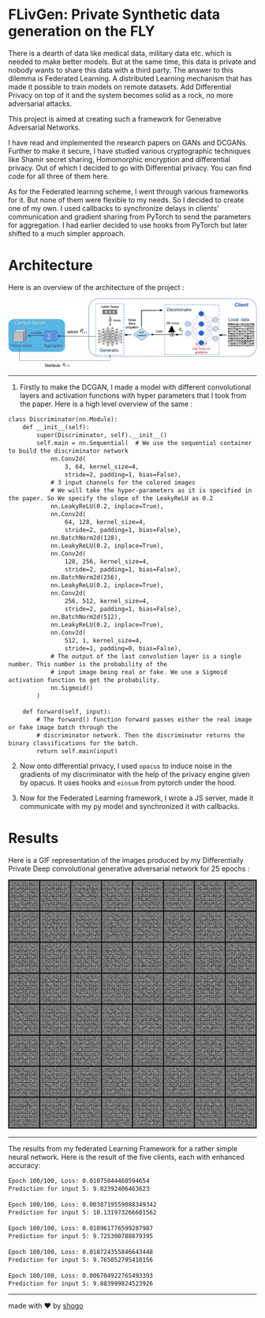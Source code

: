 # FLivGen: Private Synthetic data generation on the FLY

There is a dearth of data like medical data, military data etc. which is needed to make better models. But at the same time, this data is private and nobody wants to share this data with a third party. The answer to this dilemma is Federated Learning. A distributed Learning mechanism that has made it possible to train models on remote datasets. Add Differential Privacy on top of it and the system becomes solid as a rock, no more adversarial attacks. 

This project is aimed at creating such a framework for Generative Adversarial Networks.

I have read and implemented the research papers on GANs and DCGANs. Further to make it secure, I have studied various cryptographic techniques like Shamir secret sharing, Homomorphic encryption and differential privacy. Out of which I decided to go with Differential privacy. You can find code for all three of them here. 

As for the Federated learning scheme, I went through various frameworks for it. But none of them were flexible to my needs. So I decided to create one of my own. I used callbacks to synchronize delays in clients' communication and gradient sharing from PyTorch to send the parameters for aggregation. I had earlier decided to use hooks from PyTorch but later shifted to a much simpler approach. 

# Architecture

Here is an overview of the architecture of the project : 

<img src="./assets/arch.png" alt="Arch">
<hr>

1. Firstly to make the DCGAN, I made a model with different convolutional layers and activation functions with hyper parameters that I took from the paper. Here is a high level overview of the same : 

```
class Discriminator(nn.Module):
    def __init__(self):
        super(Discriminator, self).__init__()
        self.main = nn.Sequential(  # We use the sequential container to build the discriminator network
            nn.Conv2d(
                3, 64, kernel_size=4,
                stride=2, padding=1, bias=False),
            # 3 input channels for the colored images
            # We will take the hyper-parameters as it is specified in the paper. So We specify the slope of the LeakyReLU as 0.2
            nn.LeakyReLU(0.2, inplace=True),
            nn.Conv2d(
                64, 128, kernel_size=4,
                stride=2, padding=1, bias=False),
            nn.BatchNorm2d(128),
            nn.LeakyReLU(0.2, inplace=True),
            nn.Conv2d(
                128, 256, kernel_size=4,
                stride=2, padding=1, bias=False),
            nn.BatchNorm2d(256),
            nn.LeakyReLU(0.2, inplace=True),
            nn.Conv2d(
                256, 512, kernel_size=4,
                stride=2, padding=1, bias=False),
            nn.BatchNorm2d(512),
            nn.LeakyReLU(0.2, inplace=True),
            nn.Conv2d(
                512, 1, kernel_size=4,
                stride=1, padding=0, bias=False),
            # The output of the last convolution layer is a single number. This number is the probability of the
            # input image being real or fake. We use a Sigmoid activation function to get the probability.
            nn.Sigmoid()
        )

    def forward(self, input):
        # The forward() function forward passes either the real image or fake image batch through the
        # discriminator network. Then the discriminator returns the binary classifications for the batch.
        return self.main(input)
```

2. Now onto differential privacy, I used ```opacus``` to induce noise in the gradients of my discriminator with the help of the privacy engine given by opacus. It uses hooks and ```einsum``` from pytorch under the hood. 

3. Now for the Federated Learning framework, I wrote a JS server, made it communicate with my py model and synchronized it with callbacks. 

# Results

Here is a GIF representation of the images produced by my Differentially Private Deep convolutional generative adversarial network for 25 epochs : 

<img src="./assets/output.gif" alt="Arch">
<hr>

The results from my federated Learning Framework for a rather simple neural network. Here is the result of the five clients, each with enhanced accuracy:

```
Epoch 100/100, Loss: 0.01075044460594654
Prediction for input 5: 9.82392406463623

Epoch 100/100, Loss: 0.0038719559088349342
Prediction for input 5: 10.131973266601562

Epoch 100/100, Loss: 0.010961776599287987
Prediction for input 5: 9.725300788879395

Epoch 100/100, Loss: 0.018724355846643448
Prediction for input 5: 9.765052795410156

Epoch 100/100, Loss: 0.006704922765493393
Prediction for input 5: 9.883999824523926
```

<hr>

made with ❤️ by [shogo](https://twitter.com/ShogLoFi)
